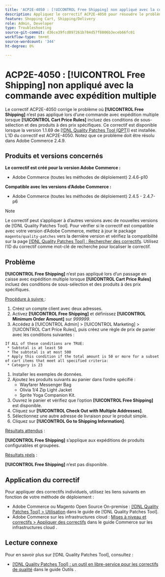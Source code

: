 ```yaml
---
title: 'ACP2E-4050 : [!UICONTROL Free Shipping] non appliqué avec la commande avec expédition multiple'
description: Appliquez le correctif ACP2E-4050 pour résoudre le problème d’Adobe Commerce où [!UICONTROL Free Shipping] n’est pas appliqué lors de la passage en caisse multi-adresses lorsque [!UICONTROL Cart Price Rules] incluez des conditions et des produits sous-sélectionnés à des prix spécifiques.
feature: Shopping Cart, Shipping/Delivery
role: Admin, Developer
type: Troubleshooting
source-git-commit: d36ce39fcd897261b784d57f8806b3eceb66fc01
workflow-type: tm+mt
source-wordcount: '344'
ht-degree: 0%

---
```



# ACP2E-4050 : **[!UICONTROL Free Shipping]** non appliqué avec la commande avec expédition multiple

Le correctif ACP2E-4050 corrige le problème où **[!UICONTROL Free Shipping]** n’est pas appliqué lors d’une commande avec expédition multiple lorsque **[!UICONTROL Cart Price Rules]** incluez des conditions de sous-sélection et des produits à des prix spécifiques. Ce correctif est disponible lorsque la version 1.1.69 de [[!DNL Quality Patches Tool (QPT)]](/help/tools/quality-patches-tool/quality-patches-tool-to-self-serve-quality-patches.md) est installée. L’ID du correctif est ACP2E-4050. Notez que ce problème doit être résolu dans Adobe Commerce 2.4.9.

## Produits et versions concernés

**Le correctif est créé pour la version Adobe Commerce :**

* Adobe Commerce (toutes les méthodes de déploiement) 2.4.6-p10

**Compatible avec les versions d’Adobe Commerce :**

* Adobe Commerce (toutes les méthodes de déploiement) 2.4.5 - 2.4.7-p6

>[!NOTE]
>
>Le correctif peut s’appliquer à d’autres versions avec de nouvelles versions de [!DNL Quality Patches Tool]. Pour vérifier si le correctif est compatible avec votre version d’Adobe Commerce, mettez à jour le package `magento/quality-patches` vers la dernière version et vérifiez la compatibilité sur la page [[!DNL Quality Patches Tool] : Rechercher des correctifs](https://experienceleague.adobe.com/tools/commerce-quality-patches/index.html). Utilisez l’ID du correctif comme mot-clé de recherche pour localiser le correctif.

## Problème

**[!UICONTROL Free Shipping]** n’est pas appliqué lors d’un passage en caisse avec expédition multiple lorsque **[!UICONTROL Cart Price Rules]** incluez des conditions de sous-sélection et des produits à des prix spécifiques.

<u>Procédure à suivre </u> :

1. Créez un compte client avec deux adresses.
1. Activez **[!UICONTROL Free Shipping]** et définissez **[!UICONTROL Minimum Order Amount]** sur *999999*.
1. Accédez à [!UICONTROL Admin] > [!UICONTROL Marketing] > [!UICONTROL Cart Price Rules], puis créez une règle de prix de panier avec les conditions suivantes :

```
If ALL of these conditions are TRUE:
 * Subtotal is at least 50
 * The subtotal is at most 500
 * Apply this condition if the total amount is 50 or more for a subset of cart items that meet all specified criteria:
 * Category is 23
```

1. Installer les exemples de données.
1. Ajoutez les produits suivants au panier dans l’ordre spécifié :
   * Wayfarer Messenger Bag
   * Olivia 1/4 Zip Light Jacket
   * Sprite Yoga Companion Kit.
1. Ouvrez le panier et vérifiez que l’option **[!UICONTROL Free Shipping]** est disponible.
1. Cliquez sur **[!UICONTROL Check Out with Multiple Addresses]**.
1. Sélectionnez une autre adresse de livraison pour le produit simple.
1. Cliquez sur **[!UICONTROL Go to Shipping Information]**.

<u>Résultats attendus</u> :

**[!UICONTROL Free Shipping]** s’applique aux expéditions de produits configurables et groupées.

<u>Résultats réels</u> :

**[!UICONTROL Free Shipping]** n’est pas disponible.

## Application du correctif

Pour appliquer des correctifs individuels, utilisez les liens suivants en fonction de votre méthode de déploiement :

* Adobe Commerce ou Magento Open Source On-premise : [[!DNL Quality Patches Tool] > Utilisation](/help/tools/quality-patches-tool/usage.md) dans le guide de [!DNL Quality Patches Tool].
* Adobe Commerce sur les infrastructures cloud : [Mises à niveau et correctifs > Appliquer des correctifs](https://experienceleague.adobe.com/docs/commerce-cloud-service/user-guide/develop/upgrade/apply-patches.html) dans le guide Commerce sur les infrastructures cloud .

## Lecture connexe

Pour en savoir plus sur [!DNL Quality Patches Tool], consultez :

* [[!DNL Quality Patches Tool] : un outil en libre-service pour les correctifs de qualité](/help/tools/quality-patches-tool/quality-patches-tool-to-self-serve-quality-patches.md) dans le guide Outils .
